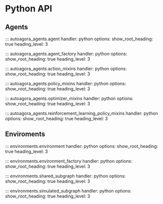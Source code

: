 # Python API


## Agents
::: autoagora_agents.agent
    handler: python
    options:
        show_root_heading: true
        heading_level: 3


::: autoagora_agents.agent_factory
    handler: python
    options:
        show_root_heading: true
        heading_level: 3

::: autoagora_agents.action_mixins
    handler: python
    options:
        show_root_heading: true
        heading_level: 3

::: autoagora_agents.policy_mixins
    handler: python
    options:
        show_root_heading: true
        heading_level: 3

::: autoagora_agents.optimizer_mixins
    handler: python
    options:
        show_root_heading: true
        heading_level: 3

::: autoagora_agents.reinforcement_learning_policy_mixins
    handler: python
    options:
        show_root_heading: true
        heading_level: 3

## Enviroments

::: environments.environment
    handler: python
    options:
        show_root_heading: true
        heading_level: 3

::: environments.environment_factory
    handler: python
    options:
        show_root_heading: true
        heading_level: 3

::: environments.shared_subgraph
    handler: python
    options:
        show_root_heading: true
        heading_level: 3

::: environments.simulated_subgraph
    handler: python
    options:
        show_root_heading: true
        heading_level: 3
